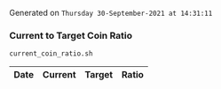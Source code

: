 Generated on `Thursday 30-September-2021 at 14:31:11`

### Current to Target Coin Ratio
`current_coin_ratio.sh`

Date|Current|Target|Ratio
---|---|---|---
